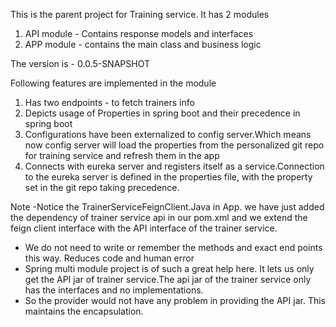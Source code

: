 This is the parent project for Training service. It has 2 modules
1) API module - Contains response models and interfaces
2) APP module - contains the main class and business logic


The version is - 0.0.5-SNAPSHOT

Following features are implemented in the module
1) Has two endpoints - to fetch trainers info
2) Depicts usage of Properties in spring boot and their precedence in spring boot
3) Configurations have been externalized to config server.Which means now config server will load the properties from the personalized git repo for training service and refresh them in the app
4) Connects with eureka server and registers itself as a service.Connection to the eureka server is defined in the properties file, with the property set in the git repo taking precedence.


Note
-Notice the TrainerServiceFeignClient.Java in App. we have just added the dependency of trainer service api in our pom.xml and we extend the feign client interface with the API interface of the trainer service.
- We do not need to write or remember the methods and exact end points this way. Reduces code and human error
- Spring multi module project is of such a great help here. It lets us only get the API jar of trainer service.The api jar of the trainer service only has the interfaces and no implementations.
- So the provider would not have any problem in providing the API jar. This maintains the encapsulation.

